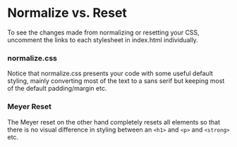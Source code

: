 # Normalize vs. Reset

To see the changes made from normalizing or resetting your CSS, uncomment the links to each stylesheet in index.html individually.

### normalize.css
Notice that normalize.css presents your code with some useful default styling, mainly converting most of the text to a sans serif but keeping most of the default padding/margin etc.

### Meyer Reset
The Meyer reset on the other hand completely resets all elements so that there is no visual difference in styling between an `<h1>` and `<p>` and `<strong>` etc.
